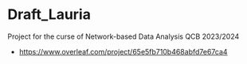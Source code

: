# Draft_Lauria
Project for the curse of Network-based Data Analysis QCB 2023/2024


- https://www.overleaf.com/project/65e5fb710b468abfd7e67ca4
